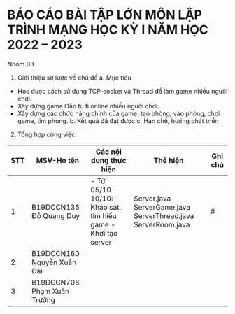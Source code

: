 # **BÁO CÁO BÀI TẬP LỚN MÔN LẬP TRÌNH MẠNG HỌC KỲ I NĂM HỌC 2022 – 2023**
Nhóm 03
1. Giới thiệu sơ lược về chủ đề
 a. Mục tiêu<space><space>
 - Học được cách sử dụng TCP-socket và Thread để làm game nhiều người chơi.
 - Xây dựng game Oẳn tù tì online nhiều người chơi.
 - Xây dựng các chức năng chính của game: tạo phòng, vào phòng, chơi game, tìm phòng.
 b. Kết quả đã đạt được<space><space>
 c. Hạn chế, hướng phát triển<space><space>
2. Tổng hợp công việc

| STT | MSV-Họ tên | Các nội dung thực hiện | Thể hiện | Ghi chú |
|---|----|---|---|----|
|1|B19DCCN136<space><space> Đỗ Quang Duy|- Từ 05/10-10/10: Khảo sát, tìm hiểu game <space><space> - Khởi tạo server|Server.java <space><space> ServerGame.java<space><space> ServerThread.java <space><space> ServerRoom.java|#|
|2|B19DCCN160 <space><space>Nguyễn Xuân Đài||||
|3|B19DCCN706 <space><space>Phạm Xuân Trường||||
